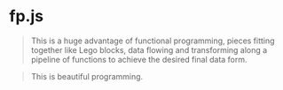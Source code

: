 fp.js
====

> This is a huge advantage of functional programming, pieces fitting together like Lego blocks, data flowing and transforming
along a pipeline of functions to achieve the desired final data form.

> This is beautiful programming.
